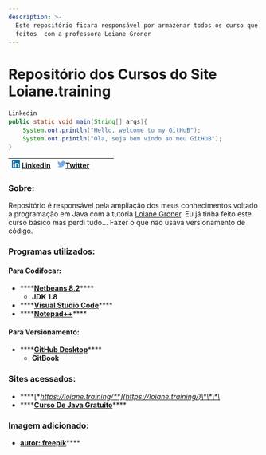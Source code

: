 ```yaml
---
description: >-
  Este repositório ficara responsável por armazenar todos os curso que sera 
  feitos  com a professora Loiane Groner
---
```


# Repositório dos Cursos do Site Loiane.training

```java
Linkedin 
public static void main(String[] args){
    System.out.println("Hello, welcome to my GitHuB");
    System.out.println("Ola, seja bem vindo ao meu GitHuB");
}
```

|  ![](.gitbook/assets/linkedin.png) [Linkedin](https://www.linkedin.com/in/carlos-eduardo-dos-s-figueiredo-76128837/_blank) | ![](.gitbook/assets/twitter.png)[Twitter](https://twitter.com/Carlao_Me_Ajuda) |  |   |  |
| :--- | :--- | :--- | :--- | :--- |


### Sobre:

Repositório é responsável pela ampliação dos meus conhecimentos voltado a programação em Java com a tutoria [Loiane Groner](https://github.com/loiane).  Eu já tinha feito este curso básico mas perdi tudo... Fazer o que não usava versionamento de código. 

### Programas utilizados:

#### Para Codifocar:

* \*\*\*\*[**Netbeans 8.2**](https://netbeans.org/downloads/8.2/rc/)\*\*\*\*
  * **JDK 1.8**
* \*\*\*\*[**Visual Studio Code**](https://code.visualstudio.com/download)\*\*\*\*
* \*\*\*\*[**Notepad++**](https://notepad-plus-plus.org/downloads/)\*\*\*\*

#### Para Versionamento:

* \*\*\*\*[**GitHub Desktop**](https://desktop.github.com/)\*\*\*\*
  * **GitBook**

### Sites acessados:

* \*\*\*\*[**https://loiane.training/**](https://loiane.training/)\*\*\*\*
* \*\*\*\*[**Curso De Java Gratuito**](https://www.youtube.com/playlist?list=PLGxZ4Rq3BOBq0KXHsp5J3PxyFaBIXVs3r)\*\*\*\*

### Imagem adicionado:

* [**autor: freepik**](https://www.flaticon.com/br/autores/freepik)\*\*\*\*



